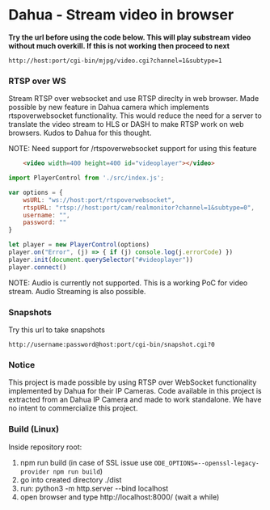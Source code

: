 # Dahua - Stream video in browser

**Try the url before using the code below. This will play substream video without much overkill. If this is not working then proceed to next**
```
http://host:port/cgi-bin/mjpg/video.cgi?channel=1&subtype=1
```

### RTSP over WS
Stream RTSP over websocket and use RTSP direclty in web browser. Made possible by new feature in Dahua camera which implements rtspoverwebsocket functionality. This would reduce the need for a server to translate the video stream to HLS or DASH to make RTSP work on web browsers. Kudos to Dahua for this thought.

NOTE: Need support for /rtspoverwebsocket support for using this feature
```html
    <video width=400 height=400 id="videoplayer"></video>
```

```js
import PlayerControl from './src/index.js';

var options = {
    wsURL: "ws://host:port/rtspoverwebsocket",
    rtspURL: "rtsp://host:port/cam/realmonitor?channel=1&subtype=0",
    username: "",
    password: ""
}

let player = new PlayerControl(options)
player.on("Error", (j) => { if (j) console.log(j.errorCode) })
player.init(document.querySelector("#videoplayer"))
player.connect()
```

NOTE: Audio is currently not supported. This is a working PoC for video stream. Audio Streaming is also possible.

### Snapshots

Try this url to take snapshots

```
http://username:password@host:port/cgi-bin/snapshot.cgi?0
```


### Notice
This project is made possible by using RTSP over WebSocket functionality implemented by Dahua for their IP Cameras. Code available in this project is extracted from an Dahua IP Camera and made to work standalone. We have no intent to commercialize this project.

### Build (Linux)
Inside repository root:
1. npm run build (in case of SSL issue use `ODE_OPTIONS=--openssl-legacy-provider npm run build`)
2. go into created directory ./dist
3. run: python3 -m http.server --bind localhost
4. open browser and type http://localhost:8000/ (wait a while)
